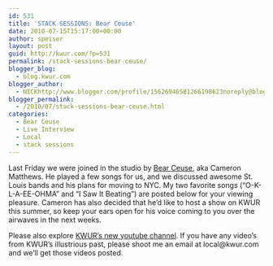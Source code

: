 ```yaml
---
id: 531
title: 'STACK SESSIONS: Bear Ceuse'
date: 2010-07-15T15:17:00+00:00
author: speiser
layout: post
guid: http://kwur.com/?p=531
permalink: /stack-sessions-bear-ceuse/
blogger_blog:
  - blog.kwur.com
blogger_author:
  - NICKhttp://www.blogger.com/profile/15626946581266198623noreply@blogger.com
blogger_permalink:
  - /2010/07/stack-sessions-bear-ceuse.html
categories:
  - Bear Ceuse
  - Live Interview
  - Local
  - stack sessions
---
```

<div class="pf-content">
  <p>
    Last Friday we were joined in the studio by <a href="http://www.myspace.com/bearceusemusic">Bear Ceuse</a>, aka Cameron Matthews. He played a few songs for us, and we discussed awesome St. Louis bands and his plans for moving to NYC. My two favorite songs (“O-K-L-A-EE-OHMA” and “I Saw It Beating”) are posted below for your viewing pleasure. Cameron has also decided that he’d like to host a show on KWUR this summer, so keep your ears open for his voice coming to you over the airwaves in the next weeks.
  </p>
  
  <p>
    Please also explore <a href="http://www.youtube.com/user/kwurradio">KWUR’s new youtube channel</a>. If you have any video’s from KWUR’s illustrious past, please shoot me an email at local@kwur.com and we’ll get those videos posted.<br /><br />
  </p>
</div>